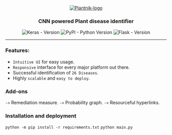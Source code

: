 <p align="center">
  <a href="" rel="noopener">
 <img src="https://cdn.discordapp.com/attachments/540056822435020805/563378068069154842/d0aa439c-1703-4ea6-af79-2b22a9e64cbf.png" alt="Plantnik-logo"></a>
</p>

<h3 align="center">CNN powered Plant disease identifier</h3>



<div align="center">

![Keras - Version](https://img.shields.io/badge/keras-2.2.4-orange.svg) ![PyPI - Python Version](https://img.shields.io/badge/python%20-3.6.6-blue.svg) ![Flask - Version](https://img.shields.io/badge/Flask-1.0.2-brightgreen.svg) 

</div>

------------------------------------------

### Features:

- `Intuitive UI` for easy usage.
- `Responsive` interface for every major platform out there.
- Successful identification of `26 Diseases`.
- Highly `scalable` and `easy to deploy`.



### Add-ons
`->` Remediation measure.
`->` Probability graph.
`->` Resourceful hyperlinks.

### Installation and deployment

```python -m pip install -r requirements.txt```
```python main.py```

